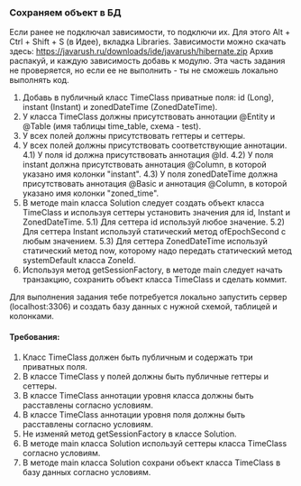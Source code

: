 
### Сохраняем объект в БД

Если ранее не подключал зависимости, то подключи их. Для этого Alt + Ctrl + Shift + S (в Идее), вкладка Libraries.
Зависимости можно скачать здесь: https://javarush.ru/downloads/ide/javarush/hibernate.zip
Архив распакуй, и каждую зависимость добавь к модулю. Эта часть задания не проверяется, но если ее не выполнить - ты не сможешь локально выполнять код.

1) Добавь в публичный класс TimeClass приватные поля: id (Long), instant (Instant) и zonedDateTime (ZonedDateTime).
2) У класса TimeClass должны присутствовать аннотации @Entity и @Table (имя таблицы time_table, схема - test).
3) У всех полей должны присутствовать геттеры и сеттеры.
4) У всех полей должны присутствовать соответствующие аннотации.
4.1) У поля id должна присутствовать аннотация @Id.
4.2) У поля instant должна присутствовать аннотация @Column, в которой указано имя колонки &quot;instant&quot;.
4.3) У поля zonedDateTime должна присутствовать аннотация @Basic и аннотация @Column, в которой указано имя колонки &quot;zoned_time&quot;.
5) В методе main класса Solution следует создать объект класса TimeClass и используя сеттеры установить значения для id, Instant и ZonedDateTime.
5.1) Для сеттера id используй любое значение.
5.2) Для сеттера Instant используй статический метод ofEpochSecond с любым значением.
5.3) Для сеттера ZonedDateTime используй статический метод now, которому надо передать статический метод systemDefault класса ZoneId.
6) Используя метод getSessionFactory, в методе main следует начать транзакцию, сохранить объект класса TimeClass и сделать коммит.

Для выполнения задания тебе потребуется локально запустить сервер (localhost:3306) и создать базу данных с нужной схемой, таблицей и колонками.


#### Требования:
1.	Класс TimeClass должен быть публичным и содержать три приватных поля.
2.	В классе TimeClass у полей должны быть публичные геттеры и сеттеры.
3.	В классе TimeClass аннотации уровня класса должны быть расставлены согласно условиям.
4.	В классе TimeClass аннотации уровня поля должны быть расставлены согласно условиям.
5.	Не изменяй метод getSessionFactory в классе Solution.
6.	В методе main класса Solution используй сеттеры класса TimeClass согласно условиям.
7.	В методе main класса Solution сохрани объект класса TimeClass в базу данных согласно условиям.
